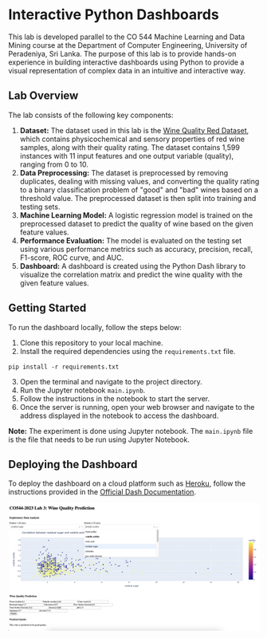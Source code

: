 # Interactive Python Dashboards

This lab is developed parallel to the CO 544 Machine Learning and Data Mining course at the Department of Computer Engineering, University of Peradeniya, Sri Lanka. The purpose of this lab is to provide hands-on experience in building interactive dashboards using Python to provide a visual representation of complex data in an intuitive and interactive way.

## Lab Overview

The lab consists of the following key components:
1. **Dataset:** The dataset used in this lab is the [Wine Quality Red Dataset](data/winequality-red.csv), which contains physicochemical and sensory properties of red wine samples, along with their quality rating. The dataset contains 1,599 instances with 11 input features and one output variable (quality), ranging from 0 to 10.
2. **Data Preprocessing:** The dataset is preprocessed by removing duplicates, dealing with missing values, and converting the quality rating to a binary classification problem of "good" and "bad" wines based on a threshold value. The preprocessed dataset is then split into training and testing sets.
3. **Machine Learning Model:** A logistic regression model is trained on the preprocessed dataset to predict the quality of wine based on the given feature values.
4. **Performance Evaluation:** The model is evaluated on the testing set using various performance metrics such as accuracy, precision, recall, F1-score, ROC curve, and AUC.
5. **Dashboard:** A dashboard is created using the Python Dash library to visualize the correlation matrix and predict the wine quality with the given feature values.

## Getting Started
To run the dashboard locally, follow the steps below:

1. Clone this repository to your local machine.
2. Install the required dependencies using the `requirements.txt` file.

```
pip install -r requirements.txt
```

3. Open the terminal and navigate to the project directory.
4. Run the Jupyter notebook `main.ipynb`.
5. Follow the instructions in the notebook to start the server.
6. Once the server is running, open your web browser and navigate to the address displayed in the notebook to access the dashboard.

**Note:** The experiment is done using Jupyter notebook. The `main.ipynb` file is the file that needs to be run using Jupyter Notebook.

## Deploying the Dashboard
To deploy the dashboard on a cloud platform such as [Heroku](https://www.heroku.com/), follow the instructions provided in the [Official Dash Documentation](https://dash.plotly.com/deployment).


![alt text](./figures/dashboard.png)